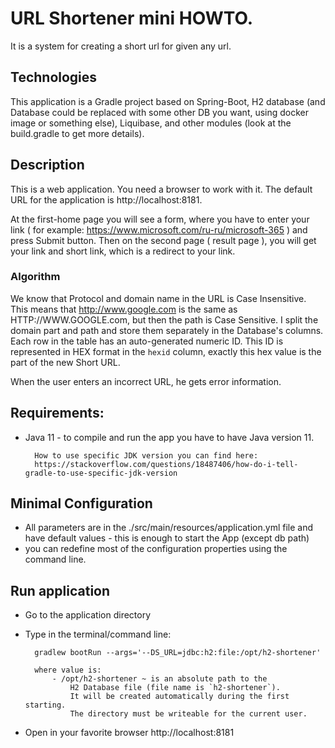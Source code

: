# URL Shortener mini HOWTO.

It is a system for creating a short url for given any url.

## Technologies

This application is a Gradle project based on Spring-Boot, H2 database (and Database could be replaced with some other DB you want, using docker image or something else), Liquibase, and other modules (look at the build.gradle to get more details). 

## Description

This is a web application. You need a browser to work with it.
The default URL for the application is http://localhost:8181. 

At the first-home page you will see a form, where you have to enter your link ( for example: https://www.microsoft.com/ru-ru/microsoft-365 ) and press Submit button. 
Then on the second page ( result page ), you will get your link and short link, which is a redirect to your link. 

### Algorithm 
We know that Protocol and domain name in the URL is Case Insensitive. This means that http://www.google.com is the same as HTTP://WWW.GOOGLE.com, but then the path is Case Sensitive. I split the domain part and path and store them separately in the Database's columns.  
Each row in the table has an auto-generated numeric ID. This ID is represented in HEX format in the `hexid` column, exactly this hex value is the part of the new Short URL.

When the user enters an incorrect URL, he gets error information.
 
## Requirements:

- Java 11 - to compile and run the app you have to have Java version 11. 
        
        How to use specific JDK version you can find here: 
        https://stackoverflow.com/questions/18487406/how-do-i-tell-gradle-to-use-specific-jdk-version

## Minimal Configuration
  
  - All parameters are in the ./src/main/resources/application.yml file and have default values - this is enough to start the App (except db path)
  - you can redefine most of the configuration properties using the command line.

## Run application

- Go to the application directory
- Type in the terminal/command line:
    
        gradlew bootRun --args='--DS_URL=jdbc:h2:file:/opt/h2-shortener'

        where value is:
            - /opt/h2-shortener ~ is an absolute path to the 
                H2 Database file (file name is `h2-shortener`). 
                It will be created automatically during the first starting. 
                The directory must be writeable for the current user. 

- Open in your favorite browser http://localhost:8181 


